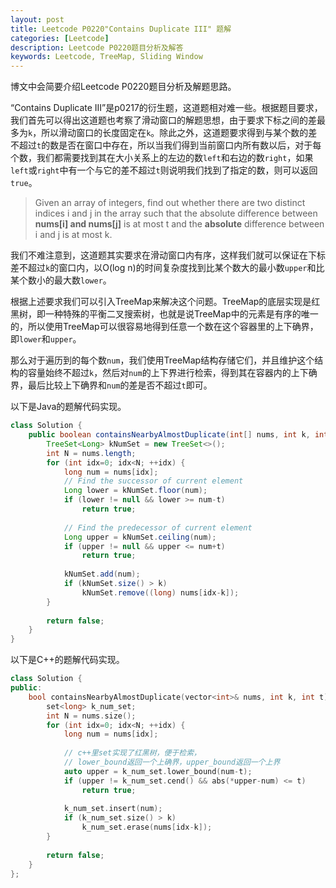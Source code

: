 ```yaml
---
layout: post
title: Leetcode P0220"Contains Duplicate III" 题解
categories: [Leetcode]
description: Leetcode P0220题目分析及解答
keywords: Leetcode, TreeMap, Sliding Window
---
```


博文中会简要介绍Leetcode P0220题目分析及解题思路。

“Contains Duplicate III”是p0217的衍生题，这道题相对难一些。根据题目要求，我们首先可以得出这道题也考察了滑动窗口的解题思想，由于要求下标之间的差最多为`k`，所以滑动窗口的长度固定在`k`。除此之外，这道题要求得到与某个数的差不超过`t`的数是否在窗口中存在，所以当我们得到当前窗口内所有数以后，对于每个数，我们都需要找到其在大小关系上的左边的数`left`和右边的数`right`，如果`left`或`right`中有一个与它的差不超过`t`则说明我们找到了指定的数，则可以返回`true`。

> Given an array of integers, find out whether there are two distinct indices i and j in the array such that the absolute difference between **nums[i] and nums[j]** is at most t and the **absolute** difference between i and j is at most k.

我们不难注意到，这道题其实要求在滑动窗口内有序，这样我们就可以保证在下标差不超过`k`的窗口内，以O(log n)的时间复杂度找到比某个数大的最小数`upper`和比某个数小的最大数`lower`。

根据上述要求我们可以引入TreeMap来解决这个问题。TreeMap的底层实现是红黑树，即一种特殊的平衡二叉搜索树，也就是说TreeMap中的元素是有序的唯一的，所以使用TreeMap可以很容易地得到任意一个数在这个容器里的上下确界，即`lower`和`upper`。

那么对于遍历到的每个数`num`，我们使用TreeMap结构存储它们，并且维护这个结构的容量始终不超过`k`，然后对`num`的上下界进行检索，得到其在容器内的上下确界，最后比较上下确界和`num`的差是否不超过`t`即可。

以下是Java的题解代码实现。
```java
class Solution {
    public boolean containsNearbyAlmostDuplicate(int[] nums, int k, int t) {
        TreeSet<Long> kNumSet = new TreeSet<>();
        int N = nums.length;
        for (int idx=0; idx<N; ++idx) {
            long num = nums[idx];
            // Find the successor of current element
            Long lower = kNumSet.floor(num);
            if (lower != null && lower >= num-t)
                return true;
            
            // Find the predecessor of current element
            Long upper = kNumSet.ceiling(num);
            if (upper != null && upper <= num+t)
                return true;
            
            kNumSet.add(num);
            if (kNumSet.size() > k) 
                kNumSet.remove((long) nums[idx-k]);
        }
        
        return false;
    }
}
```

以下是C++的题解代码实现。
```cpp
class Solution {
public:
    bool containsNearbyAlmostDuplicate(vector<int>& nums, int k, int t) {
        set<long> k_num_set;
        int N = nums.size();
        for (int idx=0; idx<N; ++idx) {
            long num = nums[idx];
            
            // c++里set实现了红黑树，便于检索，
            // lower_bound返回一个上确界，upper_bound返回一个上界
            auto upper = k_num_set.lower_bound(num-t);
            if (upper != k_num_set.cend() && abs(*upper-num) <= t) 
                return true;
            
            k_num_set.insert(num);
            if (k_num_set.size() > k)
                k_num_set.erase(nums[idx-k]);
        }
        
        return false;
    }
};
```